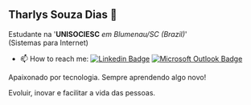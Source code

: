 ## Tharlys Souza Dias 👋

Estudante na '**UNISOCIESC** *em Blumenau/SC (Brazil)*' </br>
(Sistemas para Internet)

- 📫 How to reach me:
[![Linkedin Badge](https://img.shields.io/badge/-tharlyssouzadias-000000?style=flat-square&logo=Linkedin&logoColor=white&link=https://www.linkedin.com/in/tharlys-souza/)](https://www.linkedin.com/in/tharlys-souza/)
[![Microsoft Outlook Badge](https://img.shields.io/badge/-tharlyssouzadias-000000?style=flat-square&logo=Microsoft-Outlook&logoColor=white&link=mailto:tharlys.souza@outlook.com)](mailto:tharlys.souza@outlook.com)

Apaixonado por tecnologia. Sempre aprendendo algo novo!

Evoluir, inovar e facilitar a vida das pessoas.
